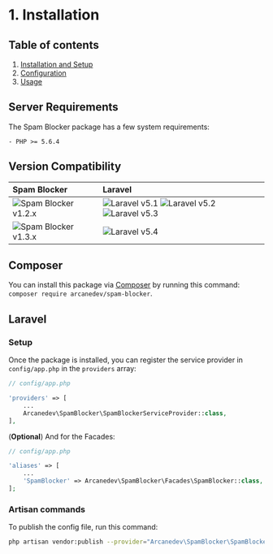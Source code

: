 # 1. Installation

## Table of contents

  1. [Installation and Setup](1.Installation-and-Setup.md)
  2. [Configuration](2.Configuration.md)
  3. [Usage](3.Usage.md)

## Server Requirements

The Spam Blocker package has a few system requirements:

```
- PHP >= 5.6.4
```

## Version Compatibility

| Spam Blocker                               | Laravel                                                                                |
|:-------------------------------------------|:---------------------------------------------------------------------------------------|
| ![Spam Blocker v1.2.x][spam_blocker_1_2_x] | ![Laravel v5.1][laravel_5_1] ![Laravel v5.2][laravel_5_2] ![Laravel v5.3][laravel_5_3] |
| ![Spam Blocker v1.3.x][spam_blocker_1_3_x] | ![Laravel v5.4][laravel_5_4]                                                           |

[laravel_5_1]:  https://img.shields.io/badge/v5.1-supported-brightgreen.svg?style=flat-square "Laravel v5.1"
[laravel_5_2]:  https://img.shields.io/badge/v5.2-supported-brightgreen.svg?style=flat-square "Laravel v5.2"
[laravel_5_3]:  https://img.shields.io/badge/v5.3-supported-brightgreen.svg?style=flat-square "Laravel v5.3"
[laravel_5_4]:  https://img.shields.io/badge/v5.4-supported-brightgreen.svg?style=flat-square "Laravel v5.4"

[spam_blocker_1_2_x]: https://img.shields.io/badge/version-1.2.*-blue.svg?style=flat-square "Spam Blocker v1.2.*"
[spam_blocker_1_3_x]: https://img.shields.io/badge/version-1.3.*-blue.svg?style=flat-square "Spam Blocker v1.3.*"

## Composer

You can install this package via [Composer](http://getcomposer.org/) by running this command: `composer require arcanedev/spam-blocker`.

## Laravel

### Setup

Once the package is installed, you can register the service provider in `config/app.php` in the `providers` array:

```php
// config/app.php

'providers' => [
    ...
    Arcanedev\SpamBlocker\SpamBlockerServiceProvider::class,
],
```

(**Optional**) And for the Facades:

```php
// config/app.php

'aliases' => [
    ...
    'SpamBlocker' => Arcanedev\SpamBlocker\Facades\SpamBlocker::class,
];
```

### Artisan commands

To publish the config file, run this command:

```bash
php artisan vendor:publish --provider="Arcanedev\SpamBlocker\SpamBlockerServiceProvider"
```
